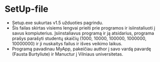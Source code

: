 # SetUp-file
* Setup.exe sukurtas v1.5 užduoties pagrindu.
*  Šis failas skirtas visiems lengvai prieiti prie programos ir isiinstaliuoti į savus kompiuterius. 
Įsiinstaliavus programą ir ją atsidarius, programa prašys parašyti studentų skaičių (1000, 10000, 100000, 1000000, 10000000) ir ji nuskaitys failus ir išves veikimo laikus.
* Programą pavadinau MyApp, pakeičiau author į savo vardą pavardę (Fausta Burtyliute) ir Manuctur į Vilniaus universitetas.
